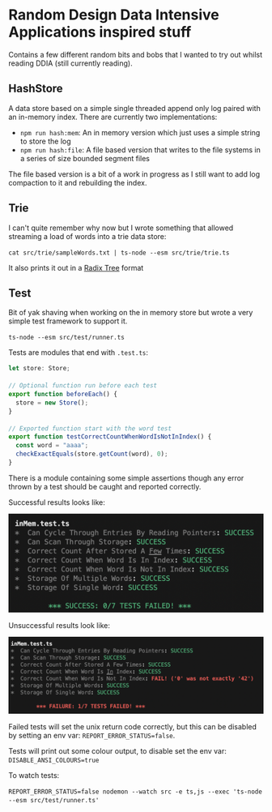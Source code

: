 # Random Design Data Intensive Applications inspired stuff

Contains a few different random bits and bobs that I wanted to try out whilst reading DDIA (still currently reading).

## HashStore

A data store based on a simple single threaded append only log paired with an in-memory index.
There are currently two implementations:

- `npm run hash:mem`: An in memory version which just uses a simple string to store the log
- `npm run hash:file`: A file based version that writes to the file systems in a series of size bounded segment files

The file based version is a bit of a work in progress as I still want to add log compaction to it and rebuilding the index.

## Trie

I can't quite remember why now but I wrote something that allowed streaming a load of words into a trie data store:

`cat src/trie/sampleWords.txt | ts-node --esm src/trie/trie.ts`

It also prints it out in a [Radix Tree](https://en.wikipedia.org/wiki/Radix_tree) format

## Test

Bit of yak shaving when working on the in memory store but wrote a very simple test framework to support it.

`ts-node --esm src/test/runner.ts`

Tests are modules that end with `.test.ts`:

```ts
let store: Store;

// Optional function run before each test
export function beforeEach() {
  store = new Store();
}

// Exported function start with the word test
export function testCorrectCountWhenWordIsNotInIndex() {
  const word = "aaaa";
  checkExactEquals(store.getCount(word), 0);
}
```

There is a module containing some simple assertions though any error thrown by a test should be caught and reported correctly.

Successful results looks like:

![Picture of successful results](./assets/success.png)

Unsuccessful results look like:

![Picture of failed results](./assets/failure.png)

Failed tests will set the unix return code correctly, but this can be disabled by setting an env var: `REPORT_ERROR_STATUS=false`.

Tests will print out some colour output, to disable set the env var: `DISABLE_ANSI_COLOURS=true`

To watch tests:

   `REPORT_ERROR_STATUS=false nodemon --watch src -e ts,js --exec 'ts-node --esm src/test/runner.ts'`
